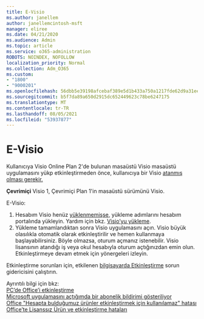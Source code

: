```yaml
---
title: E-Visio
ms.author: janellem
author: janellemcintosh-msft
manager: eliree
ms.date: 04/21/2020
ms.audience: Admin
ms.topic: article
ms.service: o365-administration
ROBOTS: NOINDEX, NOFOLLOW
localization_priority: Normal
ms.collection: Adm_O365
ms.custom:
- "1800"
- "9000201"
ms.openlocfilehash: 56dbb5e39198afcebaf389e5d1b433a750a1217fde62d9a31eea15ae80a2b866
ms.sourcegitcommit: b5f7da89a650d2915dc652449623c78be6247175
ms.translationtype: MT
ms.contentlocale: tr-TR
ms.lasthandoff: 08/05/2021
ms.locfileid: "53937877"
---
```

# <a name="activate-visio"></a>E-Visio

Kullanıcıya Visio Online Plan 2'de bulunan masaüstü Visio masaüstü uygulamasını yükp etkinleştirmeden önce, kullanıcıya bir Visio [atanmış olması gerekir.](https://docs.microsoft.com/microsoft-365/admin/add-users/add-users)

**Çevrimiçi** Visio 1, Çevrimiçi Plan 1'in masaüstü sürümünü Visio.

E-Visio:

1. Hesabım Visio henüz [yüklenmemişse,](https://portal.office.com/account#installs) yükleme adımlarını hesabım portalında yükleyin. Yardım için bkz. [Visio’yu yükleme](https://support.office.com/article/f98f21e3-aa02-4827-9167-ddab5b025710?wt.mc_id=OfficeAdm_ClientDIA_Alchemy1800).
2. Yükleme tamamlandıktan sonra Visio uygulamasını açın. Visio büyük olasılıkla otomatik olarak etkinleştirilir ve hemen kullanmaya başlayabilirsiniz. Böyle olmazsa, oturum açmanız istenebilir. Visio lisansının atandığı iş veya okul hesabıyla oturum açtığınızdan emin olun. Etkinleştirmeye devam etmek için yönergeleri izleyin. 

Etkinleştirme sorunları için, etkilenen [bilgisayarda Etkinleştirme](https://aka.ms/SARA-OfficeActivation-Alchemy) sorun gidericisini çalıştırın.

Ayrıntılı bilgi için bkz:<br>
[PC’de Office’i etkinleştirme](https://support.office.com/article/5bd38f38-db92-448b-a982-ad170b1e187e?wt.mc_id=OfficeAdm_ClientDIA_Alchemy1800)<br>
[Microsoft uygulamasını açtığımda bir abonelik bildirimi gösteriliyor](https://support.office.com/article/4cabe32c-f594-4c0e-9191-3d3ade10cceb?wt.mc_id=OfficeAdm_ClientDIA_Alchemy1800)<br>
[Office "Hesapta bulduğumuz ürünler etkinleştirmek için <app> kullanılamaz" hatası](https://support.office.com/article/c9f9a0b3-5aae-4131-8077-21e6a59f141e?wt.mc_id=OfficeAdm_ClientDIA_Alchemy1800)<br>
[Office’te Lisanssız Ürün ve etkinleştirme hataları](https://support.office.com/article/0d23d3c0-c19c-4b2f-9845-5344fedc4380?wt.mc_id=OfficeAdm_ClientDIA_Alchemy1800)